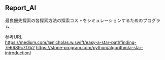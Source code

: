 ## Report_AI

最良優先探索の各探索方法の探索コストをシミュレーションするためのプログラム


参考URL<br>
https://medium.com/@nicholas.w.swift/easy-a-star-pathfinding-7e6689c7f7b2
https://stone-program.com/python/algorithm/a-star-introduction/
